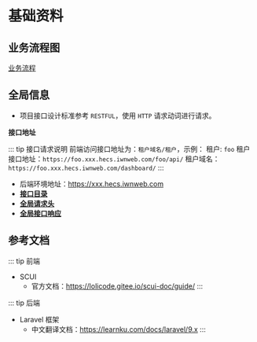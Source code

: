 # 基础资料

## 业务流程图

[业务流程](./business-flowchart)


## 全局信息

- 项目接口设计标准参考 `RESTFUL`，使用 `HTTP` 请求动词进行请求。

**接口地址**

::: tip 接口请求说明
前端访问接口地址为：`租户域名/租户`，示例：
租户: `foo`
租户接口地址：`https://foo.xxx.hecs.iwnweb.com/foo/api/`
租户域名：`https://foo.xxx.hecs.iwnweb.com/dashboard/`
:::

- 后端环境地址：<https://xxx.hecs.iwnweb.com>
- [**接口目录**](../api/)
- [**全局请求头**](../api/header)
- [**全局接口响应**](../api/response)


## 参考文档

::: tip 前端
- SCUI
    - 官方文档：<https://lolicode.gitee.io/scui-doc/guide/>
:::

::: tip 后端
- Laravel 框架
    - 中文翻译文档：<https://learnku.com/docs/laravel/9.x>
:::
